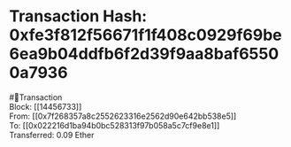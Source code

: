 
Transaction Hash: 0xfe3f812f56671f1f408c0929f69be6ea9b04ddfb6f2d39f9aa8baf65500a7936
====================================================================================
  
#💸Transaction  
Block: [[14456733]]  
From: [[0x7f268357a8c2552623316e2562d90e642bb538e5]]  
To: [[0x022216d1ba94b0bc528313f97b058a5c7cf9e8e1]]  
Transferred: 0.09 Ether